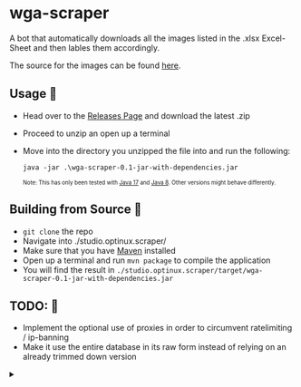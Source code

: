 # wga-scraper

A bot that automatically downloads all the images listed in the .xlsx Excel-Sheet and then lables them accordingly.

The source for the images can be found [here](https://www.wga.hu/).

## Usage 📲

- Head over to the [Releases Page](https://github.com/Optinux/wga-scraper/releases) and download the latest .zip
- Proceed to unzip an open up a terminal
- Move into the directory you unzipped the file into and run the following:

  `java -jar .\wga-scraper-0.1-jar-with-dependencies.jar`

  <sup><sup> Note: This has only been tested with [Java 17](https://adoptium.net/) and [Java 8](https://developer.ibm.com/languages/java/semeru-runtimes/downloads). Other versions might behave differently. <sup><sup>

## Building from Source 🧱

- `git clone` the repo
- Navigate into ./studio.optinux.scraper/
- Make sure that you have [Maven](https://maven.apache.org/index.html) installed
- Open up a terminal and run `mvn package` to compile the application
- You will find the result in `./studio.optinux.scraper/target/wga-scraper-0.1-jar-with-dependencies.jar`

## TODO: 📝

- Implement the optional use of proxies in order to circumvent ratelimiting / ip-banning
- Make it use the entire database in its raw form instead of relying on an already trimmed down version

 <details>
    <summary>      
</summary>this somehow took ~8h to do due to me having to pretty much learn 80% of this from scratch lol
 </details>

